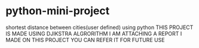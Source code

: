 # python-mini-project
shortest distance between cities(user defined) using python
THIS PROJECT IS MADE USING DJIKSTRA ALGRORITHM
I AM ATTACHING A REPORT I MADE ON THIS PROJECT YOU CAN REFER IT FOR FUTURE USE
